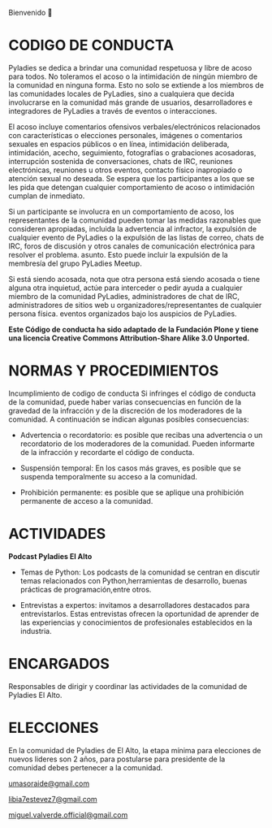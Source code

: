 Bienvenido 👋


# CODIGO DE CONDUCTA

Pyladies se dedica a brindar una comunidad respetuosa y libre de acoso para todos. No toleramos el acoso o la intimidación de ningún miembro de la comunidad en ninguna forma. Esto no solo se extiende a los miembros de las comunidades locales de PyLadies, sino a cualquiera que decida involucrarse en la comunidad más grande de usuarios, desarrolladores e integradores de PyLadies a través de eventos o interacciones.

El acoso incluye comentarios ofensivos verbales/electrónicos relacionados con características o elecciones personales, imágenes o comentarios sexuales en espacios públicos o en línea, intimidación deliberada, intimidación, acecho, seguimiento, fotografías o grabaciones acosadoras, interrupción sostenida de conversaciones, chats de IRC, reuniones electrónicas, reuniones u otros eventos, contacto físico inapropiado o atención sexual no deseada. Se espera que los participantes a los que se les pida que detengan cualquier comportamiento de acoso o intimidación cumplan de inmediato.

Si un participante se involucra en un comportamiento de acoso, los representantes de la comunidad pueden tomar las medidas razonables que consideren apropiadas, incluida la advertencia al infractor, la expulsión de cualquier evento de PyLadies o la expulsión de las listas de correo, chats de IRC, foros de discusión y otros canales de comunicación electrónica para resolver el problema. asunto. Esto puede incluir la expulsión de la membresía del grupo PyLadies Meetup.

Si está siendo acosada, nota que otra persona está siendo acosada o tiene alguna otra inquietud, actúe para interceder o pedir ayuda a cualquier miembro de la comunidad PyLadies, administradores de chat de IRC, administradores de sitios web u organizadores/representantes de cualquier persona física. eventos organizados bajo los auspicios de PyLadies.

**Este Código de conducta ha sido adaptado de la Fundación Plone y tiene una licencia Creative Commons Attribution-Share Alike 3.0 Unported.**

# NORMAS Y PROCEDIMIENTOS

Incumplimiento de codigo  de conducta
Si infringes el código de conducta de la comunidad, puede haber varias consecuencias en función de la gravedad de la infracción y de la discreción de los moderadores de la comunidad. A continuación se indican algunas posibles consecuencias:

- Advertencia o recordatorio: es posible que recibas una advertencia o un recordatorio de los moderadores de la comunidad. Pueden informarte de la infracción y recordarte el código de conducta.

- Suspensión temporal: En los casos más graves, es posible que se suspenda temporalmente su acceso a la comunidad.

- Prohibición permanente: es posible que se aplique una prohibición permanente de acceso a la comunidad.

# ACTIVIDADES

**Podcast Pyladies El Alto**

- Temas de Python: Los podcasts de la comunidad se centran en discutir temas relacionados con Python,herramientas de desarrollo, buenas prácticas de programación,entre otros.

- Entrevistas a expertos: invitamos a desarrolladores destacados para entrevistarlos. 
Estas entrevistas ofrecen la oportunidad de aprender de las experiencias y conocimientos de profesionales establecidos en la industria.

# ENCARGADOS

Responsables de dirigir y coordinar las actividades de la comunidad de Pyladies El Alto.

# ELECCIONES
En la comunidad de Pyladies de El Alto, la etapa mínima para elecciones de nuevos lideres son 2 años, para postularse para presidente de la comunidad debes pertenecer a la comunidad.

umasoraide@gmail.com

libia7estevez7@gmail.com

miguel.valverde.official@gmail.com
